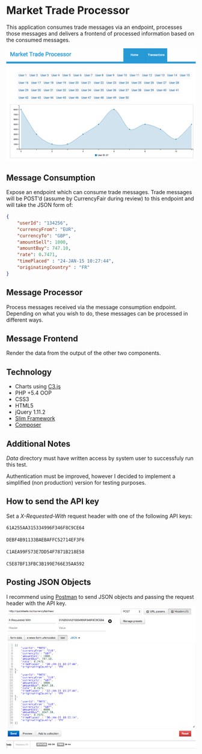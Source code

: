 Market Trade Processor
======================

This application consumes trade messages via an endpoint, processes those messages and delivers a frontend of processed information based on the consumed messages.

![MTP Screenshot](https://github.com/josesayago/CF-Market-Trade-Processor/blob/screenshots/screenshots/mtp.png)

Message Consumption
-------------------

Expose an endpoint which can consume trade messages. Trade messages will be POST’d (assume by CurrencyFair during review) to this endpoint and will take the JSON form of:

```json
{
	"userId": "134256", 
	"currencyFrom": "EUR", 
	"currencyTo": "GBP", 
	"amountSell": 1000, 
	"amountBuy": 747.10, 
	"rate": 0.7471, 
	"timePlaced" : "24-JAN-15 10:27:44", 
	"originatingCountry" : "FR"
}
```

Message Processor
-----------------

Process messages received via the message consumption endpoint. Depending on what you wish to do, these messages can be processed in different ways.

Message Frontend
----------------

Render the data from the output of the other two components.

Technology
----------
- Charts using [C3.js](http://c3js.org/)
- PHP +5.4 OOP
- CSS3
- HTML5
- jQuery 1.11.2
- [Slim Framework](http://www.slimframework.com/)
- [Composer](https://getcomposer.org/)

Additional Notes
---------------
*Data* directory must have written access by system user to successfuly run this test.

Authentication must be improved, however I decided to implement a simplified (non production) version for testing purposes.

How to send the API key
-----------------------

Set a *X-Requested-With* request header with one of the following API keys:

```
61A255AA315334996F346F8C9CE64 

DEBF4B91133BAEBAFFC52714EF3F6

C1AEA99F573E7DD54F7871B218E58

C5E87BF13FBC3B199E766E35AA592
```

Posting JSON Objects
--------------------
I recommend using [Postman](https://www.getpostman.com/) to send JSON objects and passing the request header with the API key.
![Posting JSON Objects using Postman](https://github.com/josesayago/CF-Market-Trade-Processor/blob/screenshots/screenshots/postman.png)